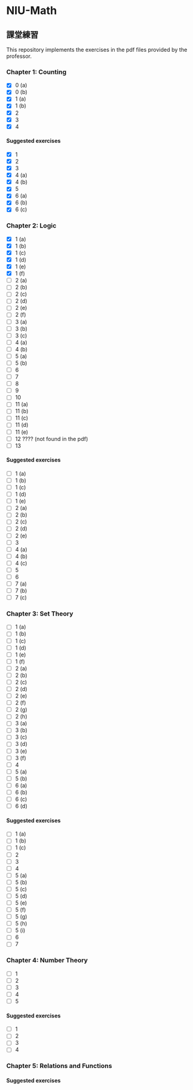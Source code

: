 # NIU-Math

## 課堂練習

This repository implements the exercises in the pdf files provided by the professor.

### Chapter 1: Counting

- [x] 0 (a)
- [x] 0 (b)
- [x] 1 (a)
- [x] 1 (b)
- [x] 2
- [x] 3
- [x] 4

#### Suggested exercises

- [x] 1
- [x] 2
- [x] 3
- [x] 4 (a)
- [x] 4 (b)
- [x] 5
- [x] 6 (a)
- [x] 6 (b)
- [x] 6 (c)

### Chapter 2: Logic

- [x] 1 (a)
- [x] 1 (b)
- [x] 1 (c)
- [x] 1 (d)
- [x] 1 (e)
- [x] 1 (f)
- [ ] 2 (a)
- [ ] 2 (b)
- [ ] 2 (c)
- [ ] 2 (d)
- [ ] 2 (e)
- [ ] 2 (f)
- [ ] 3 (a)
- [ ] 3 (b)
- [ ] 3 (c)
- [ ] 4 (a)
- [ ] 4 (b)
- [ ] 5 (a)
- [ ] 5 (b)
- [ ] 6
- [ ] 7
- [ ] 8
- [ ] 9
- [ ] 10
- [ ] 11 (a)
- [ ] 11 (b)
- [ ] 11 (c)
- [ ] 11 (d)
- [ ] 11 (e)
- [ ] 12 ???? (not found in the pdf)
- [ ] 13

#### Suggested exercises

- [ ] 1 (a)
- [ ] 1 (b)
- [ ] 1 (c)
- [ ] 1 (d)
- [ ] 1 (e)
- [ ] 2 (a)
- [ ] 2 (b)
- [ ] 2 (c)
- [ ] 2 (d)
- [ ] 2 (e)
- [ ] 3
- [ ] 4 (a)
- [ ] 4 (b)
- [ ] 4 (c)
- [ ] 5
- [ ] 6
- [ ] 7 (a)
- [ ] 7 (b)
- [ ] 7 (c)

### Chapter 3: Set Theory

- [ ] 1 (a)
- [ ] 1 (b)
- [ ] 1 (c)
- [ ] 1 (d)
- [ ] 1 (e)
- [ ] 1 (f)
- [ ] 2 (a)
- [ ] 2 (b)
- [ ] 2 (c)
- [ ] 2 (d)
- [ ] 2 (e)
- [ ] 2 (f)
- [ ] 2 (g)
- [ ] 2 (h)
- [ ] 3 (a)
- [ ] 3 (b)
- [ ] 3 (c)
- [ ] 3 (d)
- [ ] 3 (e)
- [ ] 3 (f)
- [ ] 4
- [ ] 5 (a)
- [ ] 5 (b)
- [ ] 6 (a)
- [ ] 6 (b)
- [ ] 6 (c)
- [ ] 6 (d)

#### Suggested exercises

- [ ] 1 (a)
- [ ] 1 (b)
- [ ] 1 (c)
- [ ] 2
- [ ] 3
- [ ] 4
- [ ] 5 (a)
- [ ] 5 (b)
- [ ] 5 (c)
- [ ] 5 (d)
- [ ] 5 (e)
- [ ] 5 (f)
- [ ] 5 (g)
- [ ] 5 (h)
- [ ] 5 (i)
- [ ] 6
- [ ] 7

### Chapter 4: Number Theory

- [ ] 1
- [ ] 2
- [ ] 3
- [ ] 4
- [ ] 5

#### Suggested exercises

- [ ] 1
- [ ] 2
- [ ] 3
- [ ] 4

### Chapter 5: Relations and Functions

#### Suggested exercises
